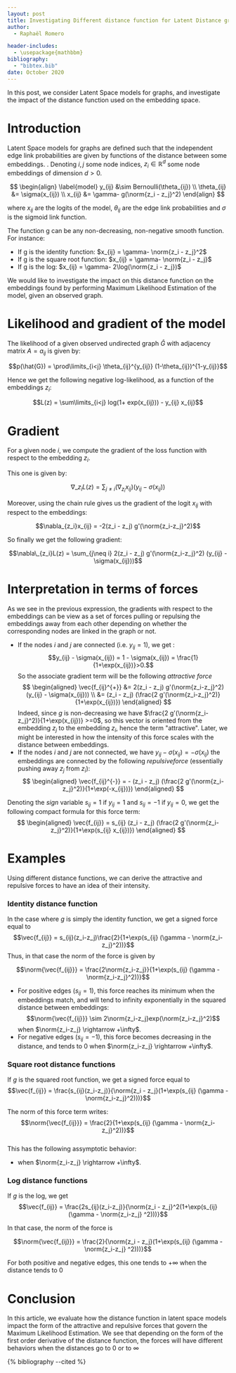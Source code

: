 ```yaml
---
layout: post
title: Investigating Different distance function for Latent Distance graph models
author:
  - Raphaël Romero

header-includes:
  - \usepackage{mathbbm}
bibliography:
  - "bibtex.bib"
date: October 2020
---
```


In this post, we consider Latent Space models for graphs, and investigate the impact of the distance function used on the embedding space.

<!--more-->

# Introduction

Latent Space models for graphs are defined such that the independent edge link probabilities are given by functions of the distance between some embeddings. $\newcommand{\norm}[1]{\vert\vert #1 \vert\vert}$. Denoting $i,j$ some node indices, $z_i \in \mathbb{R}^d$ some node embeddings of dimension $d>0$.

$$
\begin{align}
\label{model}
y_{ij} &\sim Bernoulli(\theta_{ij}) \\ \theta_{ij} &= \sigma(x_{ij}) \\  x_{ij} &= \gamma- g(\norm{z_i - z_j}^2)
\end{align}
$$

where $x_{ij}$ are the logits of the model, $\theta_{ij}$ are the edge link probabilities and  $\sigma$ is the sigmoid link function. 

The function g can be any non-decreasing, non-negative smooth function. For instance:

- If g is the identity function: $x_{ij} = \gamma- \norm{z_i - z_j}^2$
- If g is the square root function: $x_{ij} = \gamma- \norm{z_i - z_j}$
- If g is the log: $x_{ij} = \gamma- 2\log(\norm{z_i - z_j})$

We would like to investigate the impact on this distance function on the embeddings found by performing Maximum Likelihood Estimation of the model, given an observed graph.

# Likelihood and gradient of the model

The likelihood of a given observed undirected graph $\hat{G}$ with adjacency matrix $A={a_{ij}}$ is given by:

$$p(\hat{G}) = \prod\limits_{i<j} \theta_{ij}^{y_{ij}} (1-\theta_{ij})^{1-y_{ij}}$$

Hence we get the following negative log-likelihood, as a function of the embeddings $z_i$:

$$L(z) = \sum\limits_{i<j} log(1+ exp(x_{ij}))  - y_{ij} x_{ij}$$

# Gradient

For a given node $i$, we compute the gradient of the loss function with respect to the embedding $z_i$.

This one is given by:

$$\nabla\_{z_i}L(z) = \sum_{j\neq i} (\nabla_{z_i}x_{ij}) (y_{ij} - \sigma(x_{ij}))$$

Moreover, using the chain rule gives us the gradient of the logit $x_{ij}$ with respect to the embeddings:

$$\nabla_{z_i}x_{ij} = -2(z_i - z_j) g'(\norm{z_i-z_j}^2)$$

So finally we get the following gradient:

$$\nabla\_{z_i}L(z) = \sum_{j\neq i} 2(z_i - z_j) g'(\norm{z_i-z_j}^2) (y_{ij} - \sigma(x_{ij}))$$

# Interpretation in terms of forces

As we see in the previous expression, the gradients with respect to the embeddings can be view as a set of forces pulling or repulsing the embeddings away from each other depending on whether the corresponding nodes are linked in the graph or not.

- If the nodes $i$ and $j$ are connected (i.e. $y_{ij}=1$), we get :
  $$y_{ij} - \sigma(x_{ij}) = 1 - \sigma(x_{ij}) = \frac{1}{1+\exp(x_{ij})}>0.$$
  So the associate gradient term will be the following *attractive force*
  $$
  \begin{aligned} 
  \vec{f_{ij}^{+}} &= 2(z_i - z_j) g'(\norm{z_i-z_j}^2) (y_{ij} - \sigma(x_{ij})) \\ &= (z_i - z_j) (\frac{2 g'(\norm{z_i-z_j}^2)}{1+\exp(x_{ij})})
  \end{aligned}
  $$
  Indeed, since $g$ is non-decreasing we have $\frac{2 g'(\norm{z_i-z_j}^2)}{1+\exp(x_{ij})} >=0$, so this vector is oriented from the embedding $z_j$ to the embedding $z_i$, hence the term "attractive".
  Later, we might be interested in how the intensity of this force scales with the distance between embeddings.
- If the nodes $i$ and $j$ are not connected, we have $y_{ij} - \sigma(x_{ij}) = -\sigma(x_{ij})$ the embeddings are connected by the following $repulsive force$ (essentially pushing away $z_j$ from $z_i$): 
  $$
  \begin{aligned} 
  \vec{f_{ij}^{-}} = - (z_i - z_j) (\frac{2 g'(\norm{z_i-z_j}^2)}{1+\exp(-x_{ij})})
  \end{aligned}
  $$


Denoting the *sign* variable $s_{ij} = 1$ if $y_{ij}=1$ and $s_{ij} = -1$ if $y_{ij}=0$, we get the following compact formula for this force term:
$$
  \begin{aligned} 
  \vec{f_{ij}} = s_{ij} (z_i - z_j) (\frac{2 g'(\norm{z_i-z_j}^2)}{1+\exp(s_{ij} x_{ij})})
  \end{aligned}
  $$


# Examples 

Using different distance functions, we can derive the attractive and repulsive forces to have an idea of their intensity.

### Identity distance function
In the case where $g$ is simply the identity function, we get a signed force equal to 
$$\vec{f_{ij}} =  s_{ij}(z_i-z_j)\frac{2}{1+\exp(s_{ij} (\gamma - \norm{z_i-z_j}^2))}$$
Thus, in that case the norm of the force is given by 

$$\norm{\vec{f_{ij}}} = \frac{2\norm{z_i-z_j}}{1+\exp(s_{ij} (\gamma - \norm{z_i-z_j}^2))}$$ 

- For positive edges ($s_{ij}=1$), this force reaches its minimum when the embeddings match, and will tend to infinity exponentially in the squared distance between embeddings:
$$\norm{\vec{f_{ij}}} \sim 2\norm{z_i-z_j}exp(\norm{z_i-z_j}^2)$$ when $\norm{z_i-z_j} \rightarrow +\infty$.
- For negative edges ($s_{ij}=-1$), this force becomes decreasing in the distance, and tends to $0$ when $\norm{z_i-z_j} \rightarrow +\infty$.


### Square root distance functions
If $g$ is the squared root function, we get a signed force equal to 
$$\vec{f_{ij}} =  \frac{s_{ij}(z_i-z_j)}{\norm{z_i - z_j}(1+\exp(s_{ij} (\gamma - \norm{z_i-z_j}^2)))}$$

The norm of this force term writes:
$$\norm{\vec{f_{ij}}} = \frac{2}{1+\exp(s_{ij} (\gamma - \norm{z_i-z_j}^2))}$$  
This has the following assymptotic behavior:
- when $\norm{z_i-z_j} \rightarrow +\infty$.


### Log distance functions
If $g$ is the log, we get 
$$\vec{f_{ij}} =  \frac{2s_{ij}(z_i-z_j)}{\norm{z_i - z_j}^2(1+\exp(s_{ij} (\gamma - \norm{z_i-z_j}
^2)))}$$


In that case, the norm of the force is 

$$\norm{\vec{f_{ij}}} = \frac{2}{\norm{z_i - z_j}(1+\exp(s_{ij} (\gamma - \norm{z_i-z_j}
^2)))}$$


For both positive and negative edges, this one tends to $+\infty$ when the distance tends to $0$


<!-- We see that the first order derivative of the distance function has an impact on the type of force  -->

# Conclusion
In this article, we evaluate how the distance function in latent space models impact the form of the attractive and repulsive forces that govern the Maximum Likelihood Estimation.
We see that depending on the form of the first order derivative of the distance function, the forces will have different behaviors when the distances go to 0 or to $\infty$

{% bibliography --cited %}
